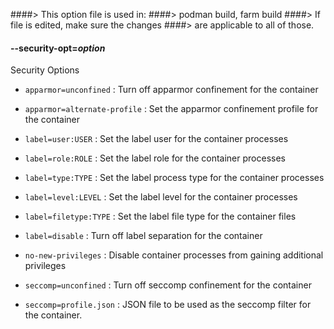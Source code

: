####> This option file is used in:
####>   podman build, farm build
####> If file is edited, make sure the changes
####> are applicable to all of those.
#### **--security-opt**=*option*

Security Options

- `apparmor=unconfined` : Turn off apparmor confinement for the container
- `apparmor=alternate-profile` : Set the apparmor confinement profile for the
container

- `label=user:USER`     : Set the label user for the container processes
- `label=role:ROLE`     : Set the label role for the container processes
- `label=type:TYPE`     : Set the label process type for the container processes
- `label=level:LEVEL`   : Set the label level for the container processes
- `label=filetype:TYPE` : Set the label file type for the container files
- `label=disable`       : Turn off label separation for the container
- `no-new-privileges`   : Disable container processes from gaining additional privileges

- `seccomp=unconfined` : Turn off seccomp confinement for the container
- `seccomp=profile.json` :  JSON file to be used as the seccomp filter for the container.
